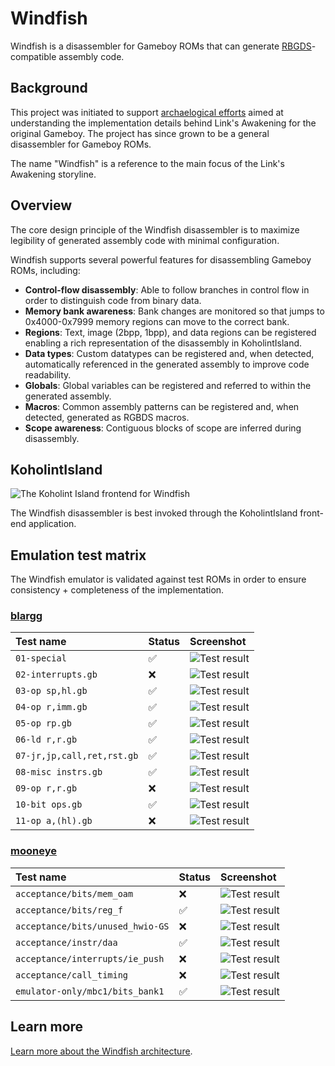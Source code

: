 # Windfish

Windfish is a disassembler for Gameboy ROMs that can generate [RBGDS](https://github.com/gbdev/rgbds)-compatible assembly code.

## Background

This project was initiated to support [archaelogical efforts](https://kemenaran.winosx.com/posts/category-disassembling-links-awakening) aimed at understanding the implementation details behind Link's Awakening for the original Gameboy. The project has since grown to be a general disassembler for Gameboy ROMs.

The name "Windfish" is a reference to the main focus of the Link's Awakening storyline.

## Overview

The core design principle of the Windfish disassembler is to maximize legibility of generated assembly code with minimal configuration.

Windfish supports several powerful features for disassembling Gameboy ROMs, including:

- **Control-flow disassembly**: Able to follow branches in control flow in order to distinguish code from binary data.
- **Memory bank awareness**: Bank changes are monitored so that jumps to 0x4000-0x7999 memory regions can move to the correct bank.
- **Regions**: Text, image (2bpp, 1bpp), and data regions can be registered enabling a rich representation of the disassembly in KoholintIsland. 
- **Data types**: Custom datatypes can be registered and, when detected, automatically referenced in the generated assembly to improve code readability.
- **Globals**: Global variables can be registered and referred to within the generated assembly.
- **Macros**: Common assembly patterns can be registered and, when detected, generated as RGBDS macros.
- **Scope awareness**: Contiguous blocks of scope are inferred during disassembly.

## KoholintIsland

![The Koholint Island frontend for Windfish](docs/koholintisland.png)

The Windfish disassembler is best invoked through the KoholintIsland front-end application.

## Emulation test matrix

The Windfish emulator is validated against test ROMs in order to ensure consistency + completeness of the implementation.

### [blargg](https://gbdev.gg8.se/files/roms/blargg-gb-tests/)

| Test name | Status | Screenshot |
|:-----|:--------|:---|
| `01-special` | ✅ | ![Test result](lib/Tests/ROMTests/Resources/blargg/cpu_instrs/individual/01-special.png) |
| `02-interrupts.gb` | ❌ | ![Test result](lib/Tests/ROMTests/Resources/blargg/cpu_instrs/individual/02-interrupts.png) |
| `03-op sp,hl.gb` | ✅ | ![Test result](lib/Tests/ROMTests/Resources/blargg/cpu_instrs/individual/03-op%20sp,hl.png) |
| `04-op r,imm.gb` | ✅ | ![Test result](lib/Tests/ROMTests/Resources/blargg/cpu_instrs/individual/04-op%20r,imm.png) |
| `05-op rp.gb` | ✅ | ![Test result](lib/Tests/ROMTests/Resources/blargg/cpu_instrs/individual/05-op%20rp.png) |
| `06-ld r,r.gb` | ✅ | ![Test result](lib/Tests/ROMTests/Resources/blargg/cpu_instrs/individual/06-ld%20r,r.png) |
| `07-jr,jp,call,ret,rst.gb` | ✅ | ![Test result](lib/Tests/ROMTests/Resources/blargg/cpu_instrs/individual/07-jr,jp,call,ret,rst.png) |
| `08-misc instrs.gb` | ✅ | ![Test result](lib/Tests/ROMTests/Resources/blargg/cpu_instrs/individual/08-misc%20instrs.png) |
| `09-op r,r.gb` | ❌ | ![Test result](lib/Tests/ROMTests/Resources/blargg/cpu_instrs/individual/09-op%20r,r.png) |
| `10-bit ops.gb` | ✅ | ![Test result](lib/Tests/ROMTests/Resources/blargg/cpu_instrs/individual/10-bit%20ops.png) |
| `11-op a,(hl).gb` | ❌ | ![Test result](lib/Tests/ROMTests/Resources/blargg/cpu_instrs/individual/11-op%20a,(hl).png) |

### [mooneye](https://github.com/Gekkio/mooneye-gb/)

| Test name | Status | Screenshot |
|:-----|:--------|:----|
| `acceptance/bits/mem_oam` | ❌ | ![Test result](lib/Tests/ROMTests/Resources/mooneye/acceptance/bits/mem_oam.png) |
| `acceptance/bits/reg_f` | ✅ | ![Test result](lib/Tests/ROMTests/Resources/mooneye/acceptance/bits/reg_f.png) |
| `acceptance/bits/unused_hwio-GS` | ❌ | ![Test result](lib/Tests/ROMTests/Resources/mooneye/acceptance/bits/unused_hwio-GS.png) |
| `acceptance/instr/daa` | ✅ | ![Test result](lib/Tests/ROMTests/Resources/mooneye/acceptance/instr/daa.png) |
| `acceptance/interrupts/ie_push` | ❌ | ![Test result](lib/Tests/ROMTests/Resources/mooneye/acceptance/interrupts/ie_push.png) |
| `acceptance/call_timing` | ❌ | ![Test result](lib/Tests/ROMTests/Resources/mooneye/acceptance/call_timing.png) |
| `emulator-only/mbc1/bits_bank1` | ✅ | ![Test result](lib/Tests/ROMTests/Resources/mooneye/emulator-only/mbc1/bits_bank1.png) |

## Learn more

[Learn more about the Windfish architecture](lib/README.md).
